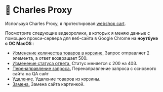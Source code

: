# 🍶 Charles Proxy 

Используя Charles Proxy, я протестировал <a href="http://demowebshop.tricentis.com/cart"> webshop cart</a>. 

Посмотрите следующие видеоролики, в которых я меняю данные с помощью прокси-сервера для веб-сайта в Google Chrome на <b> ноутбуке с ОС MacOS </b>: 
<ul>
<li>  <a href="https://drive.google.com/file/d/13yMVLYGMIq94ryZMPpvKiC5w817oEqzI/view?usp=sharing">Изменение количества товаров в корзине.</a>  
Запрос отправляет 2 элемента, а ответ возвращает 500. </li> 
<li>  <a href="https://drive.google.com/file/d/1GdWiNVQvn11Z4s7JZru47anq2yxZOysI/view?usp=sharing"> Изменение статуса ответа.</a>  
Статус меняется с 200 на 403.</li> 
<li>  <a href="https://drive.google.com/file/d/1tO7KfrLbbBiLJ1cf4oBRWI6QTQsqmjr2/view?usp=sharing">Перенаправление запроса.</a>  
Перенаправление запроса с основного сайта на QA сайт</li> 
<li>  <a href="https://drive.google.com/file/d/1BouUQ0aUp0jJ50o_owGNTrtJQm7PaM9x/view?usp=sharing"> Удаление.</a>  
Удаление товаров из корзины.</li> 
<li>  <a href="https://drive.google.com/file/d/18uwy8mU75gkpCxAKwUZkFs-eGrDwwDdF/view?usp=sharing"> Замена.</a>  
Замена сайта картинкой.</li> 
 </ul>